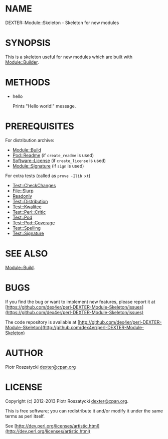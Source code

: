 # NAME

DEXTER::Module::Skeleton - Skeleton for new modules

# SYNOPSIS

This is a skeleton useful for new modules which are built with
[Module::Builder](https://metacpan.org/pod/Module::Builder).

# METHODS

- hello

    Prints "Hello world!" message.

# PREREQUISITES

For distribution archive:

- [Module::Build](https://metacpan.org/pod/Module::Build)
- [Pod::Readme](https://metacpan.org/pod/Pod::Readme) (if `create_readme` is used)
- [Software::License](https://metacpan.org/pod/Software::License) (if `create_license` is used)
- [Module::Signature](https://metacpan.org/pod/Module::Signature) (if `sign` is used)

For extra tests (called as `prove -Ilib xt`)

- [Test::CheckChanges](https://metacpan.org/pod/Test::CheckChanges)
- [File::Slurp](https://metacpan.org/pod/File::Slurp)
- [Readonly](https://metacpan.org/pod/Readonly)
- [Test::Distribution](https://metacpan.org/pod/Test::Distribution)
- [Test::Kwalitee](https://metacpan.org/pod/Test::Kwalitee)
- [Test::Perl::Critic](https://metacpan.org/pod/Test::Perl::Critic)
- [Test::Pod](https://metacpan.org/pod/Test::Pod)
- [Test::Pod::Coverage](https://metacpan.org/pod/Test::Pod::Coverage)
- [Test::Spelling](https://metacpan.org/pod/Test::Spelling)
- [Test::Signature](https://metacpan.org/pod/Test::Signature)

# SEE ALSO

[Module::Build](https://metacpan.org/pod/Module::Build).

# BUGS

If you find the bug or want to implement new features, please report it at
[https://github.com/dex4er/perl-DEXTER-Module-Skeleton/issues](https://github.com/dex4er/perl-DEXTER-Module-Skeleton/issues)

The code repository is available at
[http://github.com/dex4er/perl-DEXTER-Module-Skeleton](http://github.com/dex4er/perl-DEXTER-Module-Skeleton)

# AUTHOR

Piotr Roszatycki <dexter@cpan.org>

# LICENSE

Copyright (c) 2012-2013 Piotr Roszatycki <dexter@cpan.org>.

This is free software; you can redistribute it and/or modify it under
the same terms as perl itself.

See [http://dev.perl.org/licenses/artistic.html](http://dev.perl.org/licenses/artistic.html)
